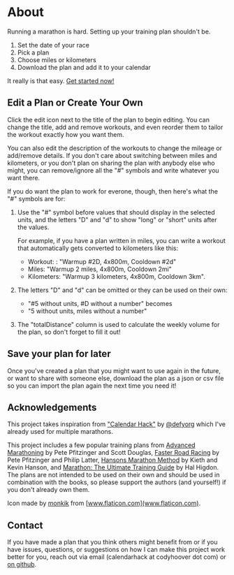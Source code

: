 # About

Running a marathon is hard. Setting up your training plan shouldn't be.

1. Set the date of your race
2. Pick a plan
3. Choose miles or kilometers
4. Download the plan and add it to your calendar

It really is that easy. [Get started now!](https://www.codyhoover.com/calendar-hack)

## Edit a Plan or Create Your Own

Click the edit icon next to the title of the plan to begin editing. You can change the title, add and remove workouts, and even reorder them to tailor the workout exactly how you want them.

You can also edit the description of the workouts to change the mileage or add/remove details. If you don't care about switching between miles and kilometers, or you don't plan on sharing the plan with anybody else who might, you can remove/ignore all the "#" symbols and write whatever you want there.

If you do want the plan to work for everone, though, then here's what the "#" symbols are for:

1. Use the "#" symbol before values that should display in the selected units, and the letters "D" and "d" to show "long" or "short" units after the values.

   For example, if you have a plan written in miles, you can write a workout that automatically gets converted to kilometers like this:
    * Workout: : "Warmup #2D, 4x800m, Cooldown #2d"
    * Miles: "Warmup 2 miles, 4x800m, Cooldown 2mi"
    * Kilometers: "Warmup 3 kilometers, 4x800m, Cooldown 3km".


2. The letters "D" and "d" can be omitted or they can be used on their own:
    * "#5 without units, #D without a number" becomes
    * "5 without units, miles without a number"


3. The "totalDistance" column is used to calculate the weekly volume for the plan, so don't forget to fill it out!

## Save your plan for later

Once you've created a plan that you might want to use again in the future, or want to share with someone else, download the plan as a json or csv file so you can import the plan again the next time you need it!

## Acknowledgements

This project takes inspiration from ["Calendar Hack"](https://defy.org/hacks/calendarhack/about/) by [@defyorg](https://twitter.com/defyorg) which I've already used for multiple marathons.

This project includes a few popular training plans from [Advanced Marathoning](http://www.amazon.com/Advanced-Marathoning-Edition-Pete-Pfitzinger/dp/0736074600) by Pete Pfitzinger and Scott Douglas, [Faster Road Racing](https://www.amazon.com/Faster-Road-Racing-Half-Marathon/dp/1450470459) by Pete Pfitzinger and Philip Latter, [Hansons Marathon Method](https://hansons-running.com/collections/hansons-swag/products/hansons-method-hansons-method-mara%22) by Kieth and Kevin Hanson, and [Marathon: The Ultimate Training Guide](http://www.amazon.com/Marathon-Ultimate-Training-Programs-Marathons/dp/1609612248) by Hal Higdon. The plans are not intended to be used on their own and should be used in combination with the books, so please support the authors (and yourself!) if you don't already own them.

Icon made by [monkik](https://www.flaticon.com/authors/monkik) from [www.flaticon.com](www.flaticon.com).

## Contact

If you have made a plan that you think others might benefit from or if you have issues, questions, or suggestions on how I can make this project work better for you, reach out via email (calendarhack at codyhoover dot com) or [on github](https://github.com/hoovercj/calendar-hack/issues).